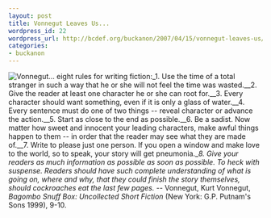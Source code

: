 ```yaml
---
layout: post
title: Vonnegut Leaves Us...
wordpress_id: 22
wordpress_url: http://bcdef.org/buckanon/2007/04/15/vonnegut-leaves-us/
categories:
- buckanon
---
```

![Vonnegut](http://bcdef.org/buckanon/wp-content/vonnegut.jpg)... eight rules for writing fiction:_1.  Use the time of a total stranger in such a way that he or she will not feel the time was wasted.__2.  Give the reader at least one character he or she can root for.__3.  Every character should want something, even if it is only a glass of water.__4.  Every sentence must do one of two things -- reveal character or advance the action.__5.  Start as close to the end as possible.__6. Be a sadist. Now matter how sweet and innocent your leading characters, make awful things happen to them -- in order that the reader may see what they are made of.__7. Write to please just one person. If you open a window and make love to the world, so to speak, your story will get pneumonia.__8. Give your readers as much information as possible as soon as possible. To heck with suspense. Readers should have such complete understanding of what is going on, where and why, that they could finish the story themselves, should cockroaches eat the last few pages._
-- Vonnegut, Kurt Vonnegut, _Bagombo Snuff Box:  Uncollected Short Fiction_ (New York:  G.P. Putnam's Sons 1999), 9-10.
